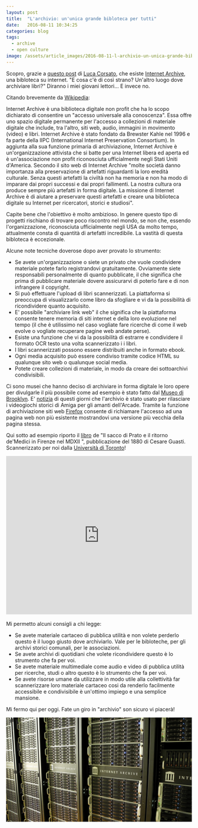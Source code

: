 ```yaml
---
layout: post
title:  "L'archivio: un'unica grande bibloteca per tutti"
date:   2016-08-11 10:34:25
categories: blog
tags:
  - archive
  - open culture
image: /assets/article_images/2016-08-11-l-archivio-un-unica-grande-bibloteca-per-tutti/2.jpg
---
```


Scopro, grazie a [questo post](http://osd.tools/2016/07/13/Landeschi-agricoltura.html) di [Luca Corsato](https://twitter.com/lucacorsato), che esiste [Internet Archive](https://archive.org/), una bibloteca su internet.
"E cosa c'è di così strano? Un'altro luogo dove archiviare libri?" Diranno i miei giovani lettori... E invece no.

Citando brevemente da [Wikipedia](https://it.wikipedia.org/wiki/Internet_Archive):

Internet Archive è una biblioteca digitale non profit che ha lo scopo dichiarato di consentire un "accesso universale alla conoscenza". Essa offre uno spazio digitale permanente per l'accesso a collezioni di materiale digitale che include, tra l'altro, siti web, audio, immagini in movimento (video) e libri. Internet Archive è stato fondato da Brewster Kahle nel 1996 e fa parte della IIPC (International Internet Preservation Consortium).
In aggiunta alla sua funzione primaria di archiviazione, Internet Archive è un'organizzazione attivista che si batte per una Internet libera ed aperta ed è un'associazione non profit riconosciuta ufficialmente negli Stati Uniti d'America.
Secondo il sito web di Internet Archive "molte società danno importanza alla preservazione di artefatti riguardanti la loro eredità culturale. Senza questi artefatti la civiltà non ha memoria e non ha modo di imparare dai propri successi e dai propri fallimenti. La nostra cultura ora produce sempre più artefatti in forma digitale. La missione di Internet Archive è di aiutare a preservare questi artefatti e creare una biblioteca digitale su Internet per ricercatori, storici e studiosi".

Capite bene che l'obiettivo è molto ambizioso. In genere questo tipo di progetti rischiano di trovare poco riscontro nel mondo, se non che, essendo l'organizzazione, riconosciuta ufficialmente negli USA da molto tempo, attualmente consta di quantità di artefatti incredibile. La vastità di questa bibloteca è eccezionale.

Alcune note tecniche doverose dopo aver provato lo strumento:

* Se avete un'organizzazione o siete un privato che vuole condividere materiale potete farlo registrandovi gratuitamente. Ovviamente siete responsabili personalmente di quanto pubblicate, il che significa che prima di pubblicare materiale dovere assicurarvi di poterlo fare e di non infrangere il copyright.
* Si può effettuare l'upload di libri scannerizzati. La piattaforma si preoccupa di visualizzarlo come libro da sfogliare e vi da la possibilità di ricondividere quanto acquisito.
* E' possibile "archiviare link web" il che significa che la piattaforma consente tenere memoria di siti internet e della loro evoluzione nel tempo (il che è utilissimo nel caso vogliate fare ricerche di come il web evolve o vogliate recuperare pagine web andate perse).
* Esiste una funzione che vi da la possibilità di estrarre e condividere il formato OCR testo una volta scannerizzato i i libri.
* I libri scannerizzati possono essere distribuiti anche in formato ebook.
* Ogni media acquisito può essere condiviso tramite codice HTML su qualunque sito web o qualunque social media.
* Potete creare collezioni di materiale, in modo da creare dei sottoarchivi condivisibili.

Ci sono musei che hanno deciso di archiviare in forma digitale le loro opere per divulgarle il più possibile come ad esempio è stato fatto dal [Museo di Brooklyn](https://archive.org/details/brooklynmuseum).
E' [notizia](http://www.smartworld.it/internet/giochi-amiga-online.html) di questi giorni che l'archivio è stato usato per rilasciare i videogiochi storici di Amiga per gli amanti dell'Arcade.
Tramite la funzione di archiviazione siti web [Firefox](http://webscripts.softpedia.com/blog/firefox-experimental-feature-can-replace-404-pages-with-internet-archive-copies-507039.shtml) consente di richiamare l'accesso ad una pagina web non più esistente mostrandovi una versione più vecchia della pagina stessa.

Qui sotto ad esempio riporto il [libro](https://archive.org/details/ilsaccodipratoei01guasuoft) de "Il sacco di Prato e il ritorno de'Medici in Firenze nel MDXII
", pubblicazione del 1880 di Cesare Guasti. Scannerizzato per noi dalla [Università di Toronto](https://archive.org/details/robarts)!

<iframe src='https://archive.org/stream/ilsaccodipratoei01guasuoft?ui=embed#mode/2up' width='100%' height='430px' frameborder='0' ></iframe>

Mi permetto alcuni consigli a chi legge:

* Se avete materiale cartaceo di pubblica utilità e non volete perderlo questo è il luogo giusto dove archiviarlo. Vale per le bibloteche, per gli archivi storici comunali, per le associazioni.
* Se avete archivi di quotidiani che volete ricondividere questo è lo strumento che fa per voi.
* Se avete materiale multimediale come audio e video di pubblica utilità per ricerche, studi o altro questo è lo strumento che fa per voi.
* Se avete risorse umane da utilizzare in modo utile alla collettività far scannerizzare loro materiale cartaceo cosi da renderlo facilmente accessibile e condivisibile è un'ottimo impiego e una semplice mansione.

Mi fermo qui per oggi. Fate un giro in "archivio" son sicuro vi piacerà!

![](/assets/article_images/2016-08-11-l-archivio-un-unica-grande-bibloteca-per-tutti/1.jpg)
